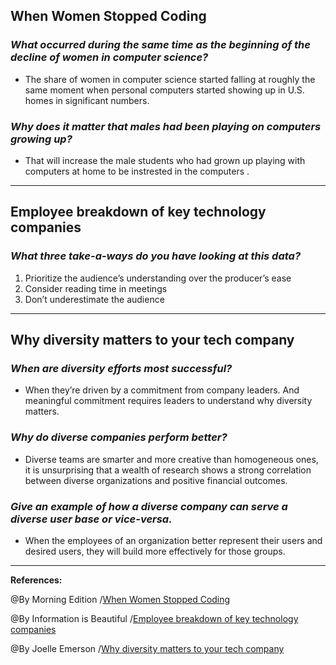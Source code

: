 ## **When Women Stopped Coding**

### ***What occurred during the same time as the beginning of the decline of women in computer science?***

 - The share of women in computer science started falling at roughly the same moment when personal computers started showing up in U.S. homes in significant numbers.

 ### ***Why does it matter that males had been playing on computers growing up?***


 - That will increase the male students who had grown up playing with computers at home to be instrested in the computers .

-----------------------------------------------------------

## **Employee breakdown of key technology companies**

### ***What three take-a-ways do you have looking at this data?***

1. Prioritize the audience’s understanding over the producer’s ease
2. Consider reading time in meetings
3. Don’t underestimate the audience


------------------------------------------------------------

## **Why diversity matters to your tech company**

### ***When are diversity efforts most successful?***

- When they’re driven by a commitment from company leaders. And meaningful commitment requires leaders to understand why diversity matters. 

### ***Why do diverse companies perform better?***

- Diverse teams are smarter and more creative than homogeneous ones, it is unsurprising that a wealth of research shows a strong correlation between diverse organizations and positive financial outcomes. 

### ***Give an example of how a diverse company can serve a diverse user base or vice-versa.***

- When the employees of an organization better represent their users and desired users, they will build more effectively for those groups.

-------------------------------------------------

**References:**

@By  Morning Edition /[When Women Stopped Coding](https://www.npr.org/sections/money/2014/10/21/357629765/when-women-stopped-coding)

@By Information is Beautiful /[Employee breakdown of key technology companies](https://informationisbeautiful.net/visualizations/diversity-in-tech/)

@By Joelle Emerson /[Why diversity matters to your tech company](https://www.usatoday.com/story/tech/columnist/2015/07/21/why-diversity-matters-your-tech-company/30419871//)